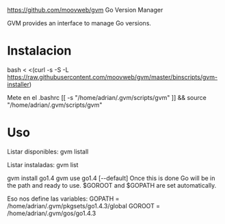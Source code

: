 https://github.com/moovweb/gvm
Go Version Manager

GVM provides an interface to manage Go versions.


# Instalacion
bash < <(curl -s -S -L https://raw.githubusercontent.com/moovweb/gvm/master/binscripts/gvm-installer)

Mete en el .bashrc
[[ -s "/home/adrian/.gvm/scripts/gvm" ]] && source "/home/adrian/.gvm/scripts/gvm"


# Uso
Listar disponibles:
gvm listall

Listar instaladas:
gvm list

gvm install go1.4
gvm use go1.4 [--default]
Once this is done Go will be in the path and ready to use. $GOROOT and $GOPATH are set automatically.

Eso nos define las variables:
GOPATH = /home/adrian/.gvm/pkgsets/go1.4.3/global
GOROOT = /home/adrian/.gvm/gos/go1.4.3


